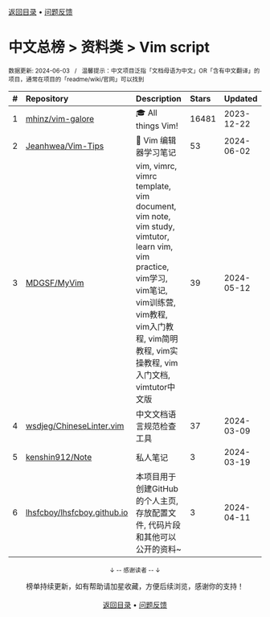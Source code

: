 <a href="https://github.com/GrowingGit/GitHub-Chinese-Top-Charts#github中文排行榜">返回目录</a> • <a href="/content/docs/feedback.md">问题反馈</a>

# 中文总榜 > 资料类 > Vim script
<sub>数据更新: 2024-06-03&nbsp;&nbsp;&nbsp;/&nbsp;&nbsp;&nbsp;温馨提示：中文项目泛指「文档母语为中文」OR「含有中文翻译」的项目，通常在项目的「readme/wiki/官网」可以找到</sub>

|#|Repository|Description|Stars|Updated|
|:-|:-|:-|:-|:-|
|1|[mhinz/vim-galore](https://github.com/mhinz/vim-galore)|:mortar_board: All things Vim!|16481|2023-12-22|
|2|[Jeanhwea/Vim-Tips](https://github.com/Jeanhwea/Vim-Tips)|📝 Vim 编辑器学习笔记|53|2024-06-02|
|3|[MDGSF/MyVim](https://github.com/MDGSF/MyVim)|vim, vimrc, vimrc template, vim document, vim note, vim study, vimtutor, learn vim, vim practice, vim学习, vim笔记, vim训练营, vim教程, vim入门教程, vim简明教程, vim实操教程, vim入门文档, vimtutor中文版|39|2024-05-12|
|4|[wsdjeg/ChineseLinter.vim](https://github.com/wsdjeg/ChineseLinter.vim)|中文文档语言规范检查工具|37|2024-03-09|
|5|[kenshin912/Note](https://github.com/kenshin912/Note)|私人笔记|3|2024-03-19|
|6|[lhsfcboy/lhsfcboy.github.io](https://github.com/lhsfcboy/lhsfcboy.github.io)|本项目用于创建GitHub的个人主页, 存放配置文件, 代码片段和其他可以公开的资料~|3|2024-04-11|

<div align="center">
    <p><sub>↓ -- 感谢读者 -- ↓</sub></p>
    榜单持续更新，如有帮助请加星收藏，方便后续浏览，感谢你的支持！
</div>

<br/>

<div align="center"><a href="https://github.com/GrowingGit/GitHub-Chinese-Top-Charts#github中文排行榜">返回目录</a> • <a href="/content/docs/feedback.md">问题反馈</a></div>
